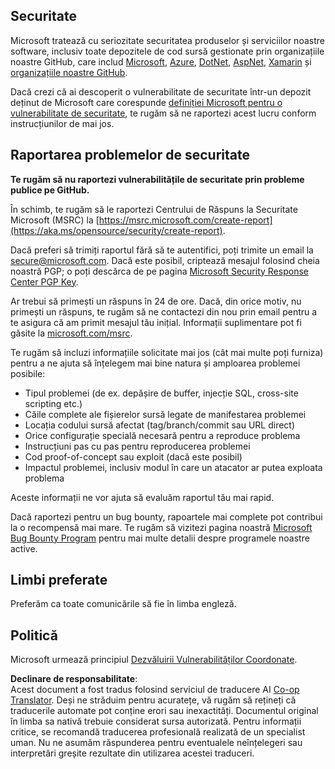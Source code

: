 <!--
CO_OP_TRANSLATOR_METADATA:
{
  "original_hash": "2d33a71bed73d6daee78e2d473ece975",
  "translation_date": "2025-07-09T06:56:03+00:00",
  "source_file": "SECURITY.md",
  "language_code": "ro"
}
-->
## Securitate

Microsoft tratează cu seriozitate securitatea produselor și serviciilor noastre software, inclusiv toate depozitele de cod sursă gestionate prin organizațiile noastre GitHub, care includ [Microsoft](https://github.com/microsoft), [Azure](https://github.com/Azure), [DotNet](https://github.com/dotnet), [AspNet](https://github.com/aspnet), [Xamarin](https://github.com/xamarin) și [organizațiile noastre GitHub](https://opensource.microsoft.com/).

Dacă crezi că ai descoperit o vulnerabilitate de securitate într-un depozit deținut de Microsoft care corespunde [definiției Microsoft pentru o vulnerabilitate de securitate](https://aka.ms/opensource/security/definition), te rugăm să ne raportezi acest lucru conform instrucțiunilor de mai jos.

## Raportarea problemelor de securitate

**Te rugăm să nu raportezi vulnerabilitățile de securitate prin probleme publice pe GitHub.**

În schimb, te rugăm să le raportezi Centrului de Răspuns la Securitate Microsoft (MSRC) la [https://msrc.microsoft.com/create-report](https://aka.ms/opensource/security/create-report).

Dacă preferi să trimiți raportul fără să te autentifici, poți trimite un email la [secure@microsoft.com](mailto:secure@microsoft.com). Dacă este posibil, criptează mesajul folosind cheia noastră PGP; o poți descărca de pe pagina [Microsoft Security Response Center PGP Key](https://aka.ms/opensource/security/pgpkey).

Ar trebui să primești un răspuns în 24 de ore. Dacă, din orice motiv, nu primești un răspuns, te rugăm să ne contactezi din nou prin email pentru a te asigura că am primit mesajul tău inițial. Informații suplimentare pot fi găsite la [microsoft.com/msrc](https://aka.ms/opensource/security/msrc).

Te rugăm să incluzi informațiile solicitate mai jos (cât mai multe poți furniza) pentru a ne ajuta să înțelegem mai bine natura și amploarea problemei posibile:

  * Tipul problemei (de ex. depășire de buffer, injecție SQL, cross-site scripting etc.)
  * Căile complete ale fișierelor sursă legate de manifestarea problemei
  * Locația codului sursă afectat (tag/branch/commit sau URL direct)
  * Orice configurație specială necesară pentru a reproduce problema
  * Instrucțiuni pas cu pas pentru reproducerea problemei
  * Cod proof-of-concept sau exploit (dacă este posibil)
  * Impactul problemei, inclusiv modul în care un atacator ar putea exploata problema

Aceste informații ne vor ajuta să evaluăm raportul tău mai rapid.

Dacă raportezi pentru un bug bounty, rapoartele mai complete pot contribui la o recompensă mai mare. Te rugăm să vizitezi pagina noastră [Microsoft Bug Bounty Program](https://aka.ms/opensource/security/bounty) pentru mai multe detalii despre programele noastre active.

## Limbi preferate

Preferăm ca toate comunicările să fie în limba engleză.

## Politică

Microsoft urmează principiul [Dezvăluirii Vulnerabilităților Coordonate](https://aka.ms/opensource/security/cvd).

**Declinare de responsabilitate**:  
Acest document a fost tradus folosind serviciul de traducere AI [Co-op Translator](https://github.com/Azure/co-op-translator). Deși ne străduim pentru acuratețe, vă rugăm să rețineți că traducerile automate pot conține erori sau inexactități. Documentul original în limba sa nativă trebuie considerat sursa autorizată. Pentru informații critice, se recomandă traducerea profesională realizată de un specialist uman. Nu ne asumăm răspunderea pentru eventualele neînțelegeri sau interpretări greșite rezultate din utilizarea acestei traduceri.